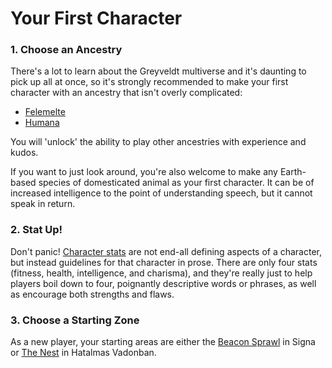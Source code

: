# Your First Character

### 1. Choose an Ancestry
There's a lot to learn about the Greyveldt multiverse and it's daunting to pick up all at once, so it's strongly recommended to make your first character with an ancestry that isn't overly complicated:

- [Felemelte](https://github.com/Quae/greyveldt_lore/blob/master/people/felemelte.md)
- [Humana](https://github.com/Quae/greyveldt_lore/edit/master/people/humana.md)

You will 'unlock' the ability to play other ancestries with experience and kudos.

If you want to just look around, you're also welcome to make any Earth-based species of domesticated animal as your first character. It can be of increased intelligence to the point of understanding speech, but it cannot speak in return.

### 2. Stat Up!
Don't panic! [Character stats](https://github.com/Quae/greyveldt_lore/blob/master/getting_started/stats.md) are not end-all defining aspects of a character, but instead guidelines for that character in prose. There are only four stats (fitness, health, intelligence, and charisma), and they're really just to help players boil down to four, poignantly descriptive words or phrases, as well as encourage both strengths and flaws.

### 3. Choose a Starting Zone
As a new player, your starting areas are either the [Beacon Sprawl](places/region/signa/beacon_sprawl.md) in Signa or [The Nest](places/region/hatalmas_vadonban/nest.md) in Hatalmas Vadonban.
